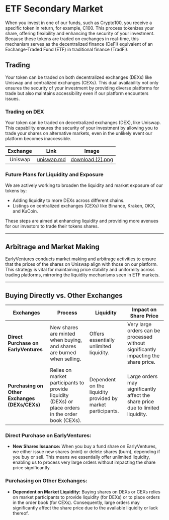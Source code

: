 # ETF Secondary Market

When you invest in one of our funds, such as Crypto100, you receive a specific token in return, for example, C100. This process tokenizes your share, offering flexibility and enhancing the security of your investment. Because these tokens are traded on exchanges in real-time, this mechanism serves as the decentralized finance (DeFi) equivalent of an Exchange-Traded Fund (ETF) in traditional finance (TradFi).



## Trading

Your token can be traded on both decentralized exchanges (DEXs) like Uniswap and centralized exchanges (CEXs). This dual availability not only ensures the security of your investment by providing diverse platforms for trade but also maintains accessibility even if our platform encounters issues.

### Trading on DEX&#x20;

Your token can be traded on decentralized exchanges (DEX), like Uniswap. This capability ensures the security of your investment by allowing you to trade your shares on alternative markets, even in the unlikely event our platform becomes inaccessible.

<table data-column-title-hidden data-view="cards"><thead><tr><th align="center">Exchange</th><th data-hidden data-card-target data-type="content-ref">Link</th><th data-hidden data-card-cover data-type="files">Image</th></tr></thead><tbody><tr><td align="center">Uniswap</td><td><a href="uniswap.md">uniswap.md</a></td><td><a href="../.gitbook/assets/download (2).png">download (2).png</a></td></tr></tbody></table>

### Future Plans for Liquidity and Exposure

We are actively working to broaden the liquidity and market exposure of our tokens by:

* Adding liquidity to more DEXs across different chains.
* Listings on centralized exchanges (CEXs) like Binance, Kraken, OKX, and KuCoin.

These steps are aimed at enhancing liquidity and providing more avenues for our investors to trade their tokens shares.

***

## Arbitrage and Market Making

EarlyVentures conducts market making and arbitrage activities to ensure that the prices of the shares on Uniswap align with those on our platform. This strategy is vital for maintaining price stability and uniformity across trading platforms, mirroring the liquidity mechanisms seen in ETF markets.

***

## Buying Directly vs. Other Exchanges

| Exchanges                                     | Process                                                                                             | Liquidity                                                   | Impact on Share Price                                                               |
| --------------------------------------------- | --------------------------------------------------------------------------------------------------- | ----------------------------------------------------------- | ----------------------------------------------------------------------------------- |
| **Direct Purchase on EarlyVentures**          | New shares are minted when buying, and shares are burned when selling.                              | Offers essentially unlimited liquidity.                     | Very large orders can be processed without significantly impacting the share price. |
| **Purchasing on Other Exchanges (DEXs/CEXs)** | Relies on market participants to provide liquidity (DEXs) or place orders in the order book (CEXs). | Dependent on the liquidity provided by market participants. | Large orders may significantly affect the share price due to limited liquidity.     |

### Direct Purchase on EarlyVentures:

* **New Shares Issuance:** When you buy a fund share on EarlyVentures, we either issue new shares (mint) or delete shares (burn), depending if you buy or sell. This means we essentially offer unlimited liquidity, enabling us to process very large orders without impacting the share price significantly.

### Purchasing on Other Exchanges:

* **Dependent on Market Liquidity:** Buying shares on DEXs or CEXs relies on market participants to provide liquidity (for DEXs) or to place orders in the order book (for CEXs). Consequently, large orders may significantly affect the share price due to the available liquidity or lack thereof.
